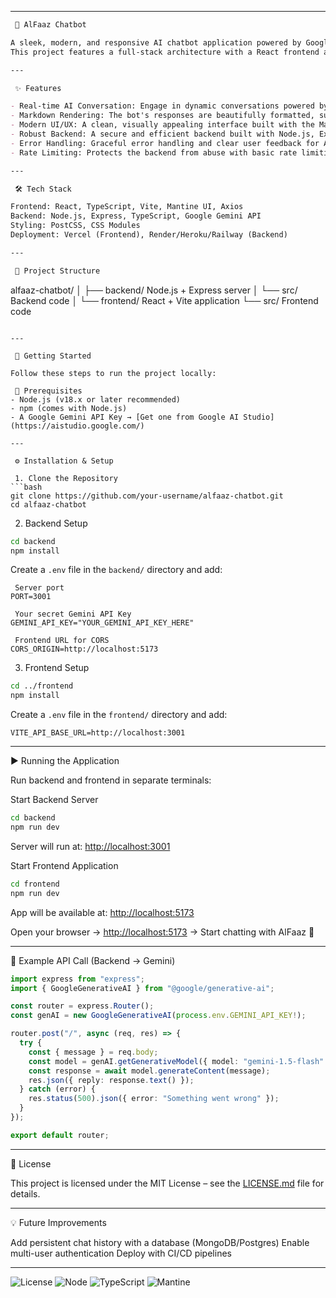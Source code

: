 
---

```markdown
 🤖 AlFaaz Chatbot

A sleek, modern, and responsive AI chatbot application powered by Google's Gemini API.  
This project features a full-stack architecture with a React frontend and a Node.js/Express backend.

---

 ✨ Features

- Real-time AI Conversation: Engage in dynamic conversations powered by the `gemini-1.5-flash` model.  
- Markdown Rendering: The bot's responses are beautifully formatted, supporting lists, bold text, and more.  
- Modern UI/UX: A clean, visually appealing interface built with the Mantine component library.  
- Robust Backend: A secure and efficient backend built with Node.js, Express, and TypeScript.  
- Error Handling: Graceful error handling and clear user feedback for API or network issues.  
- Rate Limiting: Protects the backend from abuse with basic rate limiting.  

---

 🛠️ Tech Stack

Frontend: React, TypeScript, Vite, Mantine UI, Axios  
Backend: Node.js, Express, TypeScript, Google Gemini API  
Styling: PostCSS, CSS Modules  
Deployment: Vercel (Frontend), Render/Heroku/Railway (Backend)  

---

 📂 Project Structure

```

alfaaz-chatbot/
│
├── backend/    Node.js + Express server
│   └── src/    Backend code
│
└── frontend/   React + Vite application
└── src/    Frontend code

````

---

 🚀 Getting Started

Follow these steps to run the project locally:

 🔑 Prerequisites
- Node.js (v18.x or later recommended)  
- npm (comes with Node.js)  
- A Google Gemini API Key → [Get one from Google AI Studio](https://aistudio.google.com/)  

---

 ⚙️ Installation & Setup

 1. Clone the Repository
```bash
git clone https://github.com/your-username/alfaaz-chatbot.git
cd alfaaz-chatbot
````

 2. Backend Setup

```bash
cd backend
npm install
```

Create a `.env` file in the `backend/` directory and add:

```env
 Server port
PORT=3001

 Your secret Gemini API Key
GEMINI_API_KEY="YOUR_GEMINI_API_KEY_HERE"

 Frontend URL for CORS
CORS_ORIGIN=http://localhost:5173
```

 3. Frontend Setup

```bash
cd ../frontend
npm install
```

Create a `.env` file in the `frontend/` directory and add:

```env
VITE_API_BASE_URL=http://localhost:3001
```

---

 ▶️ Running the Application

Run backend and frontend in separate terminals:

 Start Backend Server

```bash
cd backend
npm run dev
```

Server will run at: [http://localhost:3001](http://localhost:3001)

 Start Frontend Application

```bash
cd frontend
npm run dev
```

App will be available at: [http://localhost:5173](http://localhost:5173)

Open your browser → [http://localhost:5173](http://localhost:5173) → Start chatting with AlFaaz 🎉

---

 📡 Example API Call (Backend → Gemini)

```ts
import express from "express";
import { GoogleGenerativeAI } from "@google/generative-ai";

const router = express.Router();
const genAI = new GoogleGenerativeAI(process.env.GEMINI_API_KEY!);

router.post("/", async (req, res) => {
  try {
    const { message } = req.body;
    const model = genAI.getGenerativeModel({ model: "gemini-1.5-flash" });
    const response = await model.generateContent(message);
    res.json({ reply: response.text() });
  } catch (error) {
    res.status(500).json({ error: "Something went wrong" });
  }
});

export default router;
```

---

 📝 License

This project is licensed under the MIT License – see the [LICENSE.md](LICENSE.md) file for details.

---

 💡 Future Improvements

 Add persistent chat history with a database (MongoDB/Postgres)
 Enable multi-user authentication
 Deploy with CI/CD pipelines

---

![License](https://img.shields.io/badge/license-MIT-blue.svg)
![Node](https://img.shields.io/badge/node-18.x-green)
![TypeScript](https://img.shields.io/badge/typescript-5.x-blue)
![Mantine](https://img.shields.io/badge/ui-Mantine-339af0)

